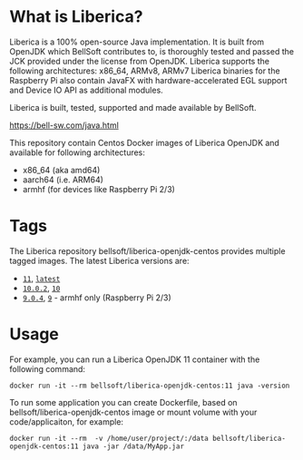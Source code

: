 # What is Liberica?

Liberica is a 100% open-source Java implementation.
It is built from OpenJDK which BellSoft contributes to, is thoroughly
tested and passed the JCK provided under the license from OpenJDK.
Liberica supports the following architectures: x86_64, ARMv8, ARMv7
Liberica binaries for the Raspberry Pi also contain JavaFX with hardware-accelerated EGL support and Device IO API as additional modules.

Liberica is built, tested, supported and made available by BellSoft.

https://bell-sw.com/java.html

This repository contain Centos Docker images of Liberica OpenJDK and available for following architectures:
* x86_64 (aka amd64)
* aarch64 (i.e. ARM64)
* armhf (for devices like Raspberry Pi 2/3)

# Tags

The Liberica repository bellsoft/liberica-openjdk-centos provides multiple tagged images. The latest Liberica versions are:

* [`11`](https://github.com/bell-sw/Liberica/blob/master/docker/repos/liberica-openjdk-centos/11/Dockerfile), [`latest`](https://github.com/bell-sw/Liberica/blob/master/docker/repos/liberica-openjdk-centos/11/Dockerfile)
* [`10.0.2`](https://github.com/bell-sw/Liberica/blob/master/docker/repos/liberica-openjdk-centos/10.0.2/Dockerfile), [`10`](https://github.com/bell-sw/Liberica/blob/master/docker/repos/liberica-openjdk-centos/10.0.2/Dockerfile)
* [`9.0.4`](https://github.com/bell-sw/Liberica/blob/master/docker/repos/liberica-openjdk-centos/9.0.4/Dockerfile), [`9`](https://github.com/bell-sw/Liberica/blob/master/docker/repos/liberica-openjdk-centos/9.0.4/Dockerfile) - armhf only (Raspberry Pi 2/3)

# Usage

For example, you can run a Liberica OpenJDK 11 container with the following command:

 `docker run -it --rm bellsoft/liberica-openjdk-centos:11 java -version`

To run some application you can create Dockerfile, based on bellsoft/liberica-openjdk-centos image or mount volume with your code/applicaiton, for example:

 `docker run -it --rm  -v /home/user/project/:/data bellsoft/liberica-openjdk-centos:11 java -jar /data/MyApp.jar`
